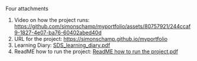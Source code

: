 
Four attachments
1. Video on how the project runs: https://github.com/simonschamp/myportfolio/assets/80757921/244ccaf9-1827-4e07-ba76-60402abed40d
2. URL for the project:  https://simonschamp.github.io/myportfolio 
3. Learning Diary:  [SDS_learning_diary.pdf](https://github.com/user-attachments/files/16042708/SDS_learning_diary.pdf)
4. ReadME how to run the project:  [ReadME how to run the project.pdf](https://github.com/user-attachments/files/16073591/ReadME.how.to.run.the.project.pdf)



